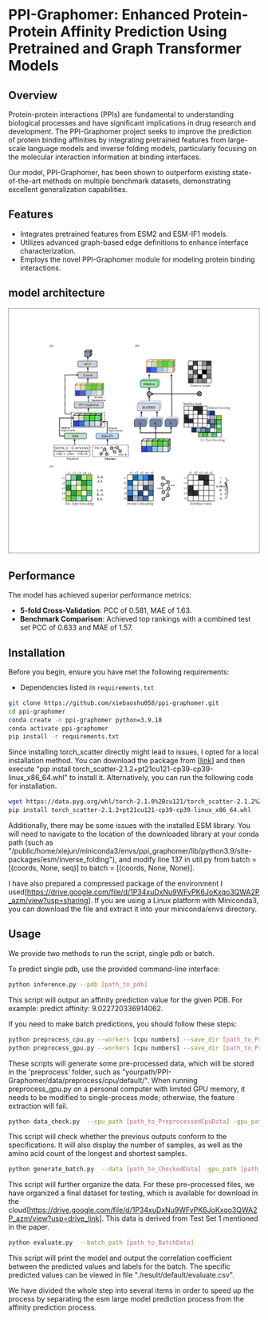 # PPI-Graphomer: Enhanced Protein-Protein Affinity Prediction Using Pretrained and Graph Transformer Models

## Overview
Protein-protein interactions (PPIs) are fundamental to understanding biological processes and have significant implications in drug research and development. The PPI-Graphomer project seeks to improve the prediction of protein binding affinities by integrating pretrained features from large-scale language models and inverse folding models, particularly focusing on the molecular interaction information at binding interfaces.

Our model, PPI-Graphomer, has been shown to outperform existing state-of-the-art methods on multiple benchmark datasets, demonstrating excellent generalization capabilities.

## Features
- Integrates pretrained features from ESM2 and ESM-IF1 models.
- Utilizes advanced graph-based edge definitions to enhance interface characterization.
- Employs the novel PPI-Graphomer module for modeling protein binding interactions.
## model architecture
![Alt text](model.png)

## Performance
The model has achieved superior performance metrics:
- **5-fold Cross-Validation**: PCC of 0.581, MAE of 1.63.
- **Benchmark Comparison**: Achieved top rankings with a combined test set PCC of 0.633 and MAE of 1.57.

## Installation

Before you begin, ensure you have met the following requirements:
- Dependencies listed in `requirements.txt`

```bash
git clone https://github.com/xiebaoshu058/ppi-graphomer.git
cd ppi-graphomer
conda create -n ppi-graphomer python=3.9.18
conda activate ppi-graphomer
pip install -r requirements.txt
```
Since installing torch_scatter directly might lead to issues, I opted for a local installation method. 
You can download the package from [[link](https://data.pyg.org/whl/torch-2.1.0%2Bcu121/torch_scatter-2.1.2%2Bpt21cu121-cp39-cp39-linux_x86_64.whl)] and then execute "pip install torch_scatter-2.1.2+pt21cu121-cp39-cp39-linux_x86_64.whl" to install it.
Alternatively, you can run the following code for installation.
```bash
wget https://data.pyg.org/whl/torch-2.1.0%2Bcu121/torch_scatter-2.1.2%2Bpt21cu121-cp39-cp39-linux_x86_64.whl
pip install torch_scatter-2.1.2+pt21cu121-cp39-cp39-linux_x86_64.whl
```
Additionally, there may be some issues with the installed ESM library. You will need to navigate to the location of the downloaded library at your conda path (such as "/public/home/xiejun/miniconda3/envs/ppi_graphomer/lib/python3.9/site-packages/esm/inverse_folding"), and modify line 137 in util.py from batch = [(coords, None, seq)] to batch = [(coords, None, None)].

I have also prepared a compressed package of the environment I used[https://drive.google.com/file/d/1P34xuDxNu9WFvPK6JoKxqo3QWA2P_azm/view?usp=sharing]. If you are using a Linux platform with Miniconda3, you can download the file and extract it into your miniconda/envs directory.



## Usage
We provide two methods to run the script, single pdb or batch.

To predict single pdb, use the provided command-line interface:

```bash
python inference.py --pdb [path_to_pdb]
```
This script will output an affinity prediction value for the given PDB. For example: predict affinity: 9.022720336914062.

If you need to make batch predictions, you should follow these steps:

```bash
python preprocess_cpu.py --workers [cpu numbers] --save_dir [path_to_PreprocessedCpuData] --pdb_folder [path_to_pdbs]
python preprocess_gpu.py --workers [cpu numbers] --save_dir [path_to_PreprocessedGpuData] --pdb_folder [path_to_pdbs] --single_process [is_single_process]
```
These scripts will generate some pre-processed data, which will be stored in the 'preprocess' folder, such as "yourpath/PPI-Graphomer/data/preprocess/cpu/default/". When running preprocess_gpu.py on a personal computer with limited GPU memory, it needs to be modified to single-process mode; otherwise, the feature extraction will fail.
```bash
python data_check.py  --cpu_path [path_to_PreprocessedCpuData] -gpu_path [path_to_PreprocessedGpuData] --save_folder [path_to_CheckedData]
```
This script will check whether the previous outputs conform to the specifications. It will also display the number of samples, as well as the amino acid count of the longest and shortest samples.
```bash
python generate_batch.py  --data [path_to_CheckedData] -gpu_path [path_to_PreprocessedGpuData] --batch_path [path_to_BatchData]
```
This script will further organize the data.
For these pre-processed files, we have organized a final dataset for testing, which is available for download in the cloud[https://drive.google.com/file/d/1P34xuDxNu9WFvPK6JoKxqo3QWA2P_azm/view?usp=drive_link]. This data is derived from Test Set 1 mentioned in the paper.
```bash
python evaluate.py  --batch_path [path_to_BatchData]
```
This script will print the model and output the correlation coefficient between the predicted values and labels for the batch. The specific predicted values can be viewed in file "./result/default/evaluate.csv".



We have divided the whole step into several items in order to speed up the process by separating the esm large model prediction process from the affinity prediction process.

